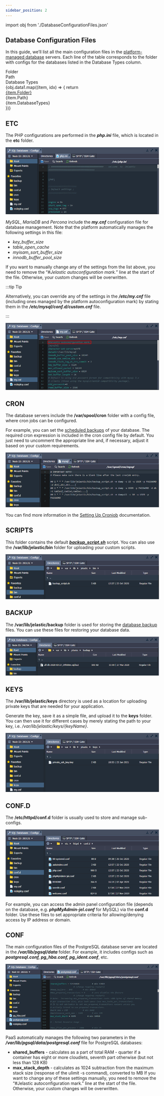 ```yaml
---
sidebar_position: 2
---
```


import obj from './DatabaseConfigurationFiles.json'

## Database Configuration Files

In this guide, we’ll list all the main configuration files in the [platform-managed database](/docs/QuickStart/Software%20Stack%20Versions) servers. Each line of the table corresponds to the folder with configs for the databases listed in the Database Types column.

<div style={{
        width: '100%',
        margin: '0 0 5rem 0',
        borderRadius: '7px',
        overflow: 'hidden',
    }} >
    <div>
        <div style={{
            width: '100%',
            height: 'auto',
            border: '1px solid var(--ifm-toc-border-color)',
            display: 'grid', 
            fontWeight: '500',
            color: 'var(--table-color-primary)',
            background: 'var(--table-bg-primary-t2)', 
            gridTemplateColumns: '1fr 2fr 1fr',
            overflow: 'hidden',
        }}>
            <div style={{
                display: 'flex', 
                alignItems: 'center', 
                justifyContent: 'center',
                padding: '20px',
                wordBreak: 'break-all',
                borderRight: '1px solid var(--ifm-toc-border-color)',
            }}>
                Folder
            </div>
            <div style={{
                display: 'flex', 
                alignItems: 'center', 
                justifyContent: 'center',
                padding: '20px',
                borderRight: '1px solid var(--ifm-toc-border-color)',
                wordBreak: 'break-all'
            }}>
               Path
            </div>
            <div style={{
                display: 'flex', 
                alignItems: 'center', 
                justifyContent: 'center',
                padding: '20px',
                borderRight: '1px solid var(--ifm-toc-border-color)',
                wordBreak: 'break-all'
            }}>
                Database Types
            </div> 
        </div>
        {obj.data1.map((item, idx) => {
          return <div key={idx} style={{
            width: '100%',
            height: 'auto',
            border: '1px solid var(--ifm-toc-border-color)',
            display: 'grid', 
            gridTemplateColumns: '1fr 2fr 1fr',
            fontWeight: '400',
        }}>
            <div style={{
                padding: '20px',
                borderRight: '1px solid var(--ifm-toc-border-color)',
                background: 'var(--table-bg-primary-t1)',
                display: 'flex', 
                alignItems: 'center', 
                justifyContent: 'flex-start',
                wordBreak: 'break-all',
                padding: '20px',
            }}>
                <a href={item.url}>
                {item.Folder}
                </a>
            </div>
            <div style={{
                padding: '20px',
                wordBreak: 'break-all'
            }}>
                {item.Path}
            </div>
            <div style={{
                wordBreak: 'break-all',
                 padding: '20px',
            }}>
                {item.DatabaseTypes}
            </div>
        </div> 
        })}
    </div> 
</div>

## ETC

The PHP configurations are performed in the **_php.ini_** file, which is located in the **etc** folder.

<div style={{
    display:'flex',
    justifyContent: 'center',
    margin: '0 0 1rem 0'
}}>

![Locale Dropdown](./img/DatabaseConfigurationFiles/01-database-phpini.png)

</div>

_MySQL_, _MariaDB_ and _Percona_ include the **_my.cnf_** configuration file for database management. Note that the platform automatically manages the following settings in this file:

- _key_buffer_size_
- _table_open_cache_
- _myisam_sort_buffer_size_
- _innodb_buffer_pool_size_

If you want to manually change any of the settings from the list above, you need to remove the “_#Jelastic autoconfiguration mark._” line at the start of the file. Otherwise, your custom changes will be overwritten.

:::tip Tip

Alternatively, you can override any of the settings in the **_/etc/my.cnf_** file (including ones managed by the platform autoconfiguration mark) by stating them in the **_/etc/mysql/conf.d/custom.cnf_** file.

:::

<div style={{
    display:'flex',
    justifyContent: 'center',
    margin: '0 0 1rem 0'
}}>

![Locale Dropdown](./img/DatabaseConfigurationFiles/02-mysql-mycnf.png)

</div>

## CRON

The database servers include the **/var/spool/cron** folder with a config file, where cron jobs can be configured.

For example, you can set the [scheduled backups](/docs/Database/Database%20Hosting/Manual%20Database%20Backups#manual-database-backups) of your database. The required cron expression is included in the cron config file by default. You just need to uncomment the appropriate line and, if necessary, adjust it based on your custom requirements.

<div style={{
    display:'flex',
    justifyContent: 'center',
    margin: '0 0 1rem 0'
}}>

![Locale Dropdown](./img/DatabaseConfigurationFiles/03-database-cron-config.png)

</div>

You can find more information in the [Setting Up Cronjob](/docs/ApplicationSetting/Scheduling%20Configuration/Setting%20Up%20Cronjob#setting-up-cronjob) documentation.

## SCRIPTS

This folder contains the default **_[backup_script.sh](/docs/Database/Database%20Hosting/Manual%20Database%20Backups#manual-database-backups)_** script. You can also use the **/var/lib/jelastic/bin** folder for uploading your custom scripts.

<div style={{
    display:'flex',
    justifyContent: 'center',
    margin: '0 0 1rem 0'
}}>

![Locale Dropdown](./img/DatabaseConfigurationFiles/04-database-scripts-folder.png)

</div>

## BACKUP

The **/var/lib/jelastic/backup** folder is used for storing the [database backup](/docs/Database/Database%20Hosting/Manual%20Database%20Backups#manual-database-backups) files. You can use these files for restoring your database data.

<div style={{
    display:'flex',
    justifyContent: 'center',
    margin: '0 0 1rem 0'
}}>

![Locale Dropdown](./img/DatabaseConfigurationFiles/05-database-backup-folder.png)

</div>

## KEYS

The **/var/lib/jelastic/keys** directory is used as a location for uploading private keys that are needed for your application.

Generate the key, save it as a simple file, and upload it to the **keys** folder. You can then use it for different cases by merely stating the path to your key, i.e. _/var/lib/jelastic/keys/{keyName}_.

<div style={{
    display:'flex',
    justifyContent: 'center',
    margin: '0 0 1rem 0'
}}>

![Locale Dropdown](./img/DatabaseConfigurationFiles/06-database-keys-folder.png)

</div>

## CONF.D

The **/etc/httpd/conf.d** folder is usually used to store and manage sub-configs.

<div style={{
    display:'flex',
    justifyContent: 'center',
    margin: '0 0 1rem 0'
}}>

![Locale Dropdown](./img/DatabaseConfigurationFiles/07-database-confd-folder.png)

</div>

For example, you can access the admin panel configuration file (depends on the database, e.g. **_phpMyAdmin-jel.conf_** for MySQL) via the **conf.d** folder. Use these files to set appropriate criteria for allowing/denying access by IP address or domain.

## CONF

The main configuration files of the PostgreSQL database server are located in the **_/var/lib/pgsql/data_** folder. For example, it includes configs such as **_postgresql.conf, pg_hba.conf, pg_ident.conf_**, etc.

<div style={{
    display:'flex',
    justifyContent: 'center',
    margin: '0 0 1rem 0'
}}>

![Locale Dropdown](./img/DatabaseConfigurationFiles/08-postgresqlconf-configuration-file.png)

</div>

PaaS automatically manages the following two parameters in the **_/var/lib/pgsql/data/postgresql.conf_** file for PostgreSQL databases:

- **shared_buffers** - calculates as a part of total RAM - quarter if a container has eight or more cloudlets, seventh part otherwise (but not less than 128 KB)
- **max_stack_depth** - calculates as 1024 subtraction from the maximum stack size (response of the ulimit -s command), converted to MB
  If you want to change any of these settings manually, you need to remove the “#Jelastic autoconfiguration mark.” line at the start of the file. Otherwise, your custom changes will be overwritten.
